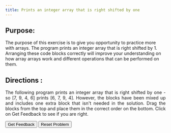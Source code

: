 ```yaml
---
title: Prints an integer array that is right shifted by one
---
```


## Purpose:

 <p>The purpose of this exercise is to give you opportunity to practice more with arrays. The program prints an integer array that is right shifted by 1. 
  Arranging these code blocks correctly will improve your understanding on how array arrays work and different operations that can be performed on them.</p>


## Directions :

<div style="text-align: justify">
    <p> The following program prints an integer array that is right shifted by one - so [7, 9, 4, 6] prints [6, 7, 9, 4]. However, the blocks have been mixed up and includes one extra block that isn't needed in the solution. 
      Drag the blocks from the top and place them in the correct order on the bottom. Click on Get Feedback to see if you are right.</p>
  
  <div id="9-sortableTrash" class="sortable-code"></div> 
<div id="9-sortable" class="sortable-code"></div> 
<div style="clear:both;"></div> 
<p> 
    <input id="9-feedbackLink" value="Get Feedback" type="button" /> 
    <input id="9-newInstanceLink" value="Reset Problem" type="button" /> 
</p> 
<script type="text/javascript"> 
(function(){
  var initial = "import java.util.Arrays;\n" +
    "public class shiftRight{\n" +
    "	public static void main(String[] args){\n" +
    "		int[] arr = {7, 9, 4, 6};\n" +
    "		int[] result = new int[arr.length];\n" +
    "		result[0] = arr[arr.length-1];\n" +
    "		for (int i = 0; i &lt; arr.length-1; i++) result[i+1] = arr[i];\n" +
    "		System.out.println(Arrays.toString(result));\n" +
    "	}\n" +
    "}\n" +
    "for (int i = 0; i &lt; arr.length; i++) result[i+1] = arr[i]; #distractor";
  var parsonsPuzzle = new ParsonsWidget({
    "sortableId": "9-sortable",
    "max_wrong_lines": 10,
    "grader": ParsonsWidget._graders.LineBasedGrader,
    "exec_limit": 2500,
    "can_indent": true,
    "x_indent": 50,
    "lang": "en",
    "trashId": "9-sortableTrash"
  });
  parsonsPuzzle.init(initial);
  parsonsPuzzle.shuffleLines();
  $("#9-newInstanceLink").click(function(event){ 
      event.preventDefault(); 
      parsonsPuzzle.shuffleLines(); 
  }); 
  $("#9-feedbackLink").click(function(event){ 
      event.preventDefault(); 
      parsonsPuzzle.getFeedback(); 
  }); 
})(); 
</script>
